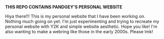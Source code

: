**THIS REPO CONTAINS PANDGEY'S PERSONAL WEBSITE**

Hiya there!!!
This is my personal website that I have been working on. Nothing much going on yet. I'm just experimenting and trying to recreate my personal website with Y2K and simple website aesthetic. Hope you like! I'm also wanting to make a webring like those in the early 2000s. Please lmk! 
